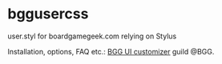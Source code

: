 # bggusercss
user.styl for boardgamegeek.com relying on Stylus

Installation, options, FAQ etc.: <a href="https://boardgamegeek.com/guild/view/3741">BGG UI customizer</a> guild @BGG.

